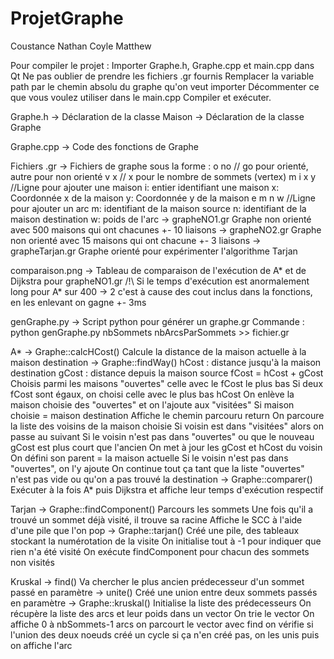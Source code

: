 # ProjetGraphe
Coustance Nathan
Coyle Matthew

Pour compiler le projet :
	Importer Graphe.h, Graphe.cpp et main.cpp dans Qt
	Ne pas oublier de prendre les fichiers .gr fournis
	Remplacer la variable path par le chemin absolu du graphe qu'on veut importer
	Décommenter ce que vous voulez utiliser dans le main.cpp
	Compiler et exécuter.

Graphe.h
	-> Déclaration de la classe Maison
	-> Déclaration de la classe Graphe

Graphe.cpp
	-> Code des fonctions de Graphe

Fichiers .gr
	-> Fichiers de graphe sous la forme :
		o no  		// go pour orienté, autre pour non orienté
		v x			// x pour le nombre de sommets (vertex)
		m i x y		//Ligne pour ajouter une maison
						i: entier identifiant une maison
						x: Coordonnée x de la maison
						y: Coordonnée y de la maison
		e m n w 	//Ligne pour ajouter un arc
						m: identifiant de la maison source
						n: identifiant de la maison destination
						w: poids de l'arc
	-> grapheNO1.gr
		Graphe non orienté avec 500 maisons qui ont chacunes +- 10 liaisons
	-> grapheNO2.gr
		Graphe non orienté avec 15 maisons qui ont chacune +- 3 liaisons
	-> grapheTarjan.gr
		Graphe orienté pour expérimenter l'algorithme Tarjan

comparaison.png
	-> Tableau de comparaison de l'exécution de A* et de Dijkstra pour grapheNO1.gr
		/!\ Si le temps d'exécution est anormalement long pour A* sur 400 -> 2
			c'est à cause des cout inclus dans la fonctions, en les enlevant
			on gagne +- 3ms

genGraphe.py
	-> Script python pour générer un graphe.gr
	Commande :
		python genGraphe.py nbSommets nbArcsParSommets >> fichier.gr

A*
	-> Graphe::calcHCost()
		Calcule la distance de la maison actuelle à la maison destination
	-> Graphe::findWay()
		hCost : distance jusqu'à la maison destination
		gCost : distance depuis la maison source
		fCost = hCost + gCost
		Choisis parmi les maisons "ouvertes" celle avec le fCost le plus bas
			Si deux fCost sont égaux, on choisi celle avec le plus bas hCost
		On enlève la maison choisie des "ouvertes" et on l'ajoute aux "visitées"
		Si maison choisie = maison destination
			Affiche le chemin parcouru
			return
		On parcoure la liste des voisins de la maison choisie
			Si voisin est dans "visitées" alors on passe au suivant
			Si le voisin n'est pas dans "ouvertes" ou que le nouveau gCost est plus court que l'ancien
				On met à jour les gCost et hCost du voisin
				On défini son parent = la maison actuelle
				Si le voisin n'est pas dans "ouvertes", on l'y ajoute
		On continue tout ça tant que la liste "ouvertes" n'est pas vide ou qu'on a pas trouvé la destination
	-> Graphe::comparer()
		Exécuter à la fois A* puis Dijkstra et affiche leur temps d'exécution respectif

Tarjan
	-> Graphe::findComponent()
		Parcours les sommets
		Une fois qu'il a trouvé un sommet déjà visité, il trouve sa racine
		Affiche le SCC à l'aide d'une pile que l'on pop
	-> Graphe::tarjan()
		Créé une pile, des tableaux stockant la numérotation de la visite
		On initialise tout à -1 pour indiquer que rien n'a été visité
		On exécute findComponent pour chacun des sommets non visités

Kruskal
	-> find()
		Va chercher le plus ancien prédecesseur d'un sommet passé en paramètre
	-> unite()
		Créé une union entre deux sommets passés en paramètre
	-> Graphe::kruskal()
		Initialise la liste des prédecesseurs
		On récupère la liste des arcs et leur poids dans un vector
		On trie le vector
		On affiche 0 à nbSommets-1 arcs
			on parcourt le vector
			avec find on vérifie si l'union des deux noeuds créé un cycle
			si ça n'en créé pas, on les unis puis on affiche l'arc

